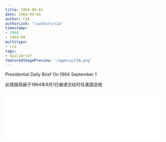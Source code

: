 ```yaml
---
title: 1964-09-01
date: 1964-09-01
author: CIA 
authorLink: "/authors/cia"
timestamp: 
- 1964
- 1964-09
multitype: 
- cia
tags: 
- dailybrief
featuredImagePreview: '/agency/CIA.png'
---
```



Presidential Daily Brief On 1964 September 1

此情报简报于1964年9月1日被递交给时任美国总统

<!--more-->





<div id="over" style="width:100%; overflow:hidden"> <iframe id="sFrame" name="sFrame" frameborder="no" border="0"  allowfullscreen marginwidth="0" scrolling="no" src = " /CIA/1964-09-01.html "  style = " position:absulute; width: 806px; top: 300;" > </iframe> </div>